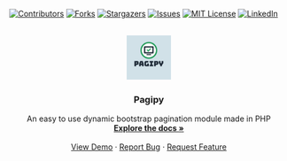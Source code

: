 
[![Contributors][contributors-shield]][contributors-url]
[![Forks][forks-shield]][forks-url]
[![Stargazers][stars-shield]][stars-url]
[![Issues][issues-shield]][issues-url]
[![MIT License][license-shield]][license-url]
[![LinkedIn][linkedin-shield]][linkedin-url]


<!-- PROJECT LOGO -->
<br />
<div align="center">
  <a href="https://github.com/alnusif2003/Pagipy">
    <img src="logo.png" alt="Logo" width="80" height="80">
  </a>

  <h3 align="center">Pagipy</h3>

  <p align="center">
    An easy to use dynamic bootstrap pagination module made in PHP
    <br />
    <a href="https://github.com/alnusif2003/Pagipy/wiki"><strong>Explore the docs »</strong></a>
    <br />
    <br />
    <a href="https://github.com/alnusif2003/Pagipy/wiki">View Demo</a>
    ·
    <a href="https://github.com/alnusif2003/issues">Report Bug</a>
    ·
    <a href="https://github.com/alnusif2003/issues">Request Feature</a>
  </p>
</div>






<!-- MARKDOWN LINKS & IMAGES -->
<!-- https://www.markdownguide.org/basic-syntax/#reference-style-links -->
[contributors-shield]: https://img.shields.io/github/contributors/alnusif2003/Pagipy.svg?style=for-the-badge
[contributors-url]: https://github.com/alnusif2003/Pagipy/graphs/contributors
[forks-shield]: https://img.shields.io/github/forks/alnusif2003/Pagipy.svg?style=for-the-badge
[forks-url]: https://github.com/alnusif2003/Pagipy/network/members
[stars-shield]: https://img.shields.io/github/stars/alnusif2003/Pagipy.svg?style=for-the-badge
[stars-url]: https://github.com/alnusif2003/Pagipy/stargazers
[issues-shield]: https://img.shields.io/github/issues/alnusif2003/Pagipy.svg?style=for-the-badge
[issues-url]: https://github.com/alnusif2003/Pagipy/issues
[license-shield]: https://img.shields.io/github/license/alnusif2003/Pagipy.svg?style=for-the-badge
[license-url]: https://github.com/alnusif2003/Pagipy/blob/main/LICENSE
[linkedin-shield]: https://img.shields.io/badge/-LinkedIn-black.svg?style=for-the-badge&logo=linkedin&colorB=555
[linkedin-url]: https://www.linkedin.com/in/mohammed-alnusif-743ab2241/
[product-screenshot]: images/screenshot.png
